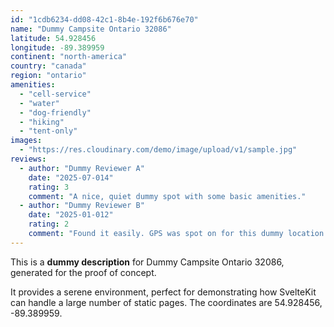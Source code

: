 ```yaml
---
id: "1cdb6234-dd08-42c1-8b4e-192f6b676e70"
name: "Dummy Campsite Ontario 32086"
latitude: 54.928456
longitude: -89.389959
continent: "north-america"
country: "canada"
region: "ontario"
amenities:
  - "cell-service"
  - "water"
  - "dog-friendly"
  - "hiking"
  - "tent-only"
images:
  - "https://res.cloudinary.com/demo/image/upload/v1/sample.jpg"
reviews:
  - author: "Dummy Reviewer A"
    date: "2025-07-014"
    rating: 3
    comment: "A nice, quiet dummy spot with some basic amenities."
  - author: "Dummy Reviewer B"
    date: "2025-01-012"
    rating: 2
    comment: "Found it easily. GPS was spot on for this dummy location."
---
```


This is a **dummy description** for Dummy Campsite Ontario 32086, generated for the proof of concept.

It provides a serene environment, perfect for demonstrating how SvelteKit can handle a large number of static pages. The coordinates are 54.928456, -89.389959.
